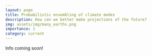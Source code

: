 ```yaml
---
layout: page
title: Probabilistic ensembling of climate modes
description: How can we better make projections of the future?
img: assets/img/many_earths.png
importance: 1
category: current
---
```

Info coming soon!